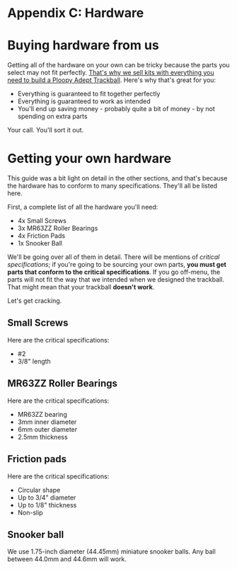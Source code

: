 # Appendix C: Hardware

# Buying hardware from us

Getting all of the hardware on your own can be tricky because the parts you select may not fit perfectly. [That's why we sell kits with everything you need to build a Ploopy Adept Trackball](https://ploopy.co/product-category/trackball/adept/). Here's why that's great for you:

- Everything is guaranteed to fit together perfectly
- Everything is guaranteed to work as intended
- You'll end up saving money - probably quite a bit of money - by not spending on extra parts

Your call. You'll sort it out.

# Getting your own hardware

This guide was a bit light on detail in the other sections, and that's because the hardware has to conform to many specifications. They'll all be listed here.

First, a complete list of all the hardware you'll need:

- 4x Small Screws
- 3x MR63ZZ Roller Bearings
- 4x Friction Pads
- 1x Snooker Ball

We'll be going over all of them in detail. There will be mentions of *critical specifications*; if you're going to be sourcing your own parts, **you must get parts that conform to the critical specifications**. If you go off-menu, the parts will not fit the way that we intended when we designed the trackball. That might mean that your trackball **doesn't work**.

Let's get cracking.

## Small Screws

Here are the critical specifications:

- \#2
- 3/8" length

## MR63ZZ Roller Bearings
Here are the critical specifications:

- MR63ZZ bearing
- 3mm inner diameter
- 6mm outer diameter
- 2.5mm thickness

## Friction pads
Here are the critical specifications:

- Circular shape
- Up to 3/4" diameter
- Up to 1/8" thickness
- Non-slip

## Snooker ball
We use 1.75-inch diameter (44.45mm) miniature snooker balls. Any ball between 44.0mm and 44.6mm will work.

